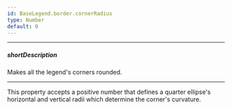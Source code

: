 ```yaml
---
id: BaseLegend.border.cornerRadius
type: Number
default: 0
---
```

---
##### shortDescription
Makes all the legend's corners rounded.

---
This property accepts a positive number that defines a quarter ellipse's horizontal and vertical radii which determine the corner's curvature.